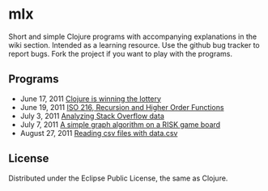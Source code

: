 # mlx

Short and simple Clojure programs with accompanying explanations in the wiki section. Intended as a learning resource. Use the github bug tracker to report bugs. Fork the project if you want to play with the programs.

## Programs

* June 17, 2011 [Clojure is winning the lottery](https://github.com/jonase/mlx/wiki/Lottery)
* June 19, 2011 [ISO 216, Recursion and Higher Order Functions](https://github.com/jonase/mlx/wiki/A4)
* July 3, 2011 [Analyzing Stack Overflow data](https://github.com/jonase/mlx/wiki/Analyzing-Stack-Overflow-data)
* July 7, 2011 [A simple graph algorithm on a RISK game board](https://github.com/jonase/mlx/wiki/A-simple-graph-algorithm-on-a-RISK-game-board)
* August 27, 2011 [Reading csv files with data.csv](https://github.com/jonase/mlx/wiki/Reading-csv-files-with-data.csv)

## License

Distributed under the Eclipse Public License, the same as Clojure.
